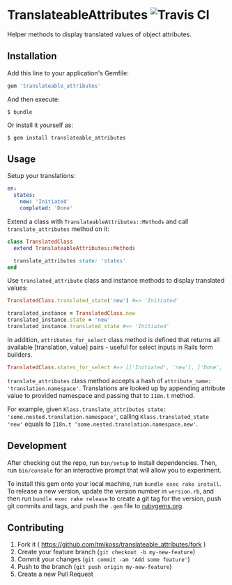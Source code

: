 # TranslateableAttributes ![Travis CI](https://travis-ci.org/tmikoss/translateable_attributes.svg)

Helper methods to display translated values of object attributes.

## Installation

Add this line to your application's Gemfile:

```ruby
gem 'translateable_attributes'
```

And then execute:

    $ bundle

Or install it yourself as:

    $ gem install translateable_attributes

## Usage

Setup your translations:

```yaml
en:
  states:
    new: 'Initiated'
    completed: 'Done'
```

Extend a class with `TranslateableAttributes::Methods` and call `translate_attributes` method on it:

```ruby
class TranslatedClass
  extend TranslateableAttributes::Methods

  translate_attributes state: 'states'
end
```

Use `translated_attribute` class and instance methods to display translated values:

```ruby
TranslatedClass.translated_state('new') #=> 'Initiated'

translated_instance = TranslatedClass.new
translated_instance.state = 'new'
translated_instance.translated_state #=> 'Initiated'
```

In addition, `attributes_for_select` class method is defined that returns all available [translation, value] pairs - useful for select inputs in Rails form builders.

```ruby
TranslatedClass.states_for_select #=> [['Initiated', 'new'], ['Done', 'completed']]
```

`translate_attributes` class method accepts a hash of `attribute_name: 'translation.namespace'`. Translations are looked up by appending attribute value to provided namespace and passing that to `I18n.t` method.

For example, given `Klass.translate_attributes state: 'some.nested.translation.namespace'`, calling `Klass.translated_state 'new'` equals to `I18n.t 'some.nested.translation.namespace.new'`.

## Development

After checking out the repo, run `bin/setup` to install dependencies. Then, run `bin/console` for an interactive prompt that will allow you to experiment.

To install this gem onto your local machine, run `bundle exec rake install`. To release a new version, update the version number in `version.rb`, and then run `bundle exec rake release` to create a git tag for the version, push git commits and tags, and push the `.gem` file to [rubygems.org](https://rubygems.org).

## Contributing

1. Fork it ( https://github.com/tmikoss/translateable_attributes/fork )
2. Create your feature branch (`git checkout -b my-new-feature`)
3. Commit your changes (`git commit -am 'Add some feature'`)
4. Push to the branch (`git push origin my-new-feature`)
5. Create a new Pull Request
